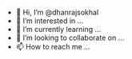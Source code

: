 - 👋 Hi, I’m @dhanrajsokhal
- 👀 I’m interested in ...
- 🌱 I’m currently learning ...
- 💞️ I’m looking to collaborate on ...
- 📫 How to reach me ...

<!---
dhanrajsokhal/dhanrajsokhal is a ✨ special ✨ repository because its `README.md` (this file) appears on your GitHub profile.
You can click the Preview link to take a look at your changes.
--->
